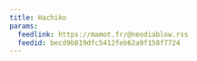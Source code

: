 ```yaml
---
title: Hachiko
params:
  feedlink: https://mamot.fr/@neodiablow.rss
  feedid: becd9b819dfc5412feb62a9f158f7724
---
```

